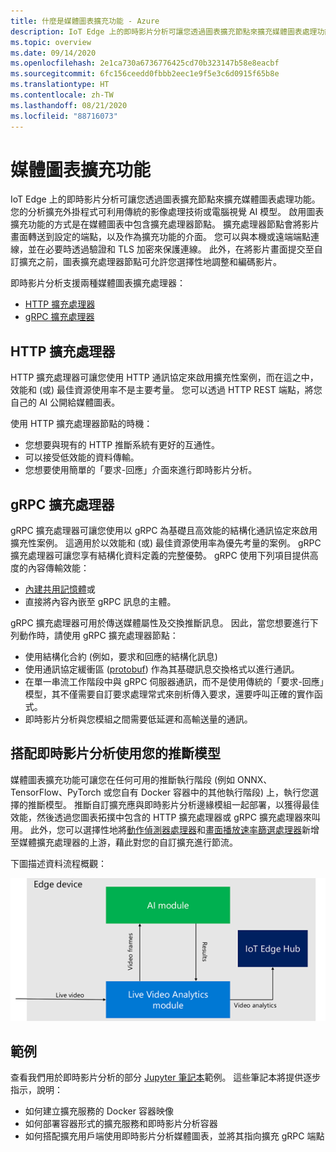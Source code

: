 ```yaml
---
title: 什麼是媒體圖表擴充功能 - Azure
description: IoT Edge 上的即時影片分析可讓您透過圖表擴充節點來擴充媒體圖表處理功能。
ms.topic: overview
ms.date: 09/14/2020
ms.openlocfilehash: 2e1ca730a6736776425cd70b323147b58e8eacbf
ms.sourcegitcommit: 6fc156ceedd0fbbb2eec1e9f5e3c6d0915f65b8e
ms.translationtype: HT
ms.contentlocale: zh-TW
ms.lasthandoff: 08/21/2020
ms.locfileid: "88716073"
---
```

# <a name="media-graph-extension"></a>媒體圖表擴充功能

IoT Edge 上的即時影片分析可讓您透過圖表擴充節點來擴充媒體圖表處理功能。 您的分析擴充外掛程式可利用傳統的影像處理技術或電腦視覺 AI 模型。 啟用圖表擴充功能的方式是在媒體圖表中包含擴充處理器節點。 擴充處理器節點會將影片畫面轉送到設定的端點，以及作為擴充功能的介面。 您可以與本機或遠端端點連線，並在必要時透過驗證和 TLS 加密來保護連線。 此外，在將影片畫面提交至自訂擴充之前，圖表擴充處理器節點可允許您選擇性地調整和編碼影片。

即時影片分析支援兩種媒體圖表擴充處理器：

* [HTTP 擴充處理器](media-graph-concept.md#http-extension-processor)
* [gRPC 擴充處理器](media-graph-concept.md#grpc-extension-processor)

## <a name="http-extension-processor"></a>HTTP 擴充處理器

HTTP 擴充處理器可讓您使用 HTTP 通訊協定來啟用擴充性案例，而在這之中，效能和 (或) 最佳資源使用率不是主要考量。 您可以透過 HTTP REST 端點，將您自己的 AI 公開給媒體圖表。 

使用 HTTP 擴充處理器節點的時機：

* 您想要與現有的 HTTP 推斷系統有更好的互通性。
* 可以接受低效能的資料傳輸。
* 您想要使用簡單的「要求-回應」介面來進行即時影片分析。

## <a name="grpc-extension-processor"></a>gRPC 擴充處理器

gRPC 擴充處理器可讓您使用以 gRPC 為基礎且高效能的結構化通訊協定來啟用擴充性案例。 這適用於以效能和 (或) 最佳資源使用率為優先考量的案例。 gRPC 擴充處理器可讓您享有結構化資料定義的完整優勢。 gRPC 使用下列項目提供高度的內容傳輸效能：

* [內建共用記憶體](https://en.wikipedia.org/wiki/Shared_memory)或 
* 直接將內容內嵌至 gRPC 訊息的主體。 

gRPC 擴充處理器可用於傳送媒體屬性及交換推斷訊息。
因此，當您想要進行下列動作時，請使用 gRPC 擴充處理器節點：

* 使用結構化合約 (例如，要求和回應的結構化訊息)
* 使用通訊協定緩衝區 ([protobuf](https://developers.google.com/protocol-buffers)) 作為其基礎訊息交換格式以進行通訊。
* 在單一串流工作階段中與 gRPC 伺服器通訊，而不是使用傳統的「要求-回應」模型，其不僅需要自訂要求處理常式來剖析傳入要求，還要呼叫正確的實作函式。 
* 即時影片分析與您模組之間需要低延遲和高輸送量的通訊。

## <a name="use-your-inferencing-model-with-live-video-analytics"></a>搭配即時影片分析使用您的推斷模型

媒體圖表擴充功能可讓您在任何可用的推斷執行階段 (例如 ONNX、TensorFlow、PyTorch 或您自有 Docker 容器中的其他執行階段) 上，執行您選擇的推斷模型。 推斷自訂擴充應與即時影片分析邊緣模組一起部署，以獲得最佳效能，然後透過您圖表拓撲中包含的 HTTP 擴充處理器或 gRPC 擴充處理器來叫用。 此外，您可以選擇性地將[動作偵測器處理器](media-graph-concept.md#motion-detection-processor)和[畫面播放速率篩選處理器](media-graph-concept.md#frame-rate-filter-processor)新增至媒體擴充處理器的上游，藉此對您的自訂擴充進行節流。

下圖描述資料流程概觀：
 
![設計師中](./media/media-graph-extension/data-flow.png)

## <a name="samples"></a>範例

查看我們用於即時影片分析的部分 [Jupyter 筆記本](https://github.com/Azure/live-video-analytics/blob/master/utilities/video-analysis/notebooks/readme.md)範例。 這些筆記本將提供逐步指示，說明：

* 如何建立擴充服務的 Docker 容器映像
* 如何部署容器形式的擴充服務和即時影片分析容器
* 如何搭配擴充用戶端使用即時影片分析媒體圖表，並將其指向擴充 gRPC 端點
